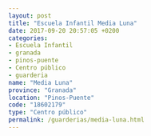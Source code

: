 ```yaml
---
layout: post
title: "Escuela Infantil Media Luna"
date: 2017-09-20 20:57:05 +0200
categories:
- Escuela Infantil
- granada
- pinos-puente
- Centro público
- guarderia
name: "Media Luna"
province: "Granada"
location: "Pinos-Puente"
code: "18602179"
type: "Centro público"
permalink: /guarderias/media-luna.html
---
```

